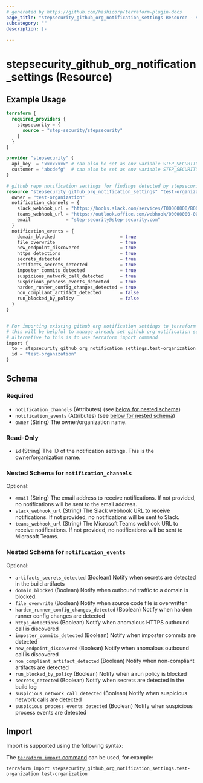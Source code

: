 ```yaml
---
# generated by https://github.com/hashicorp/terraform-plugin-docs
page_title: "stepsecurity_github_org_notification_settings Resource - stepsecurity"
subcategory: ""
description: |-
  
---
```


# stepsecurity_github_org_notification_settings (Resource)



## Example Usage

```terraform
terraform {
  required_providers {
    stepsecurity = {
      source = "step-security/stepsecurity"
    }
  }
}

provider "stepsecurity" {
  api_key  = "xxxxxxxx" # can also be set as env variable STEP_SECURITY_API_KEY
  customer = "abcdefg"  # can also be set as env variable STEP_SECURITY_CUSTOMER
}

# github repo notification settings for findings detected by stepsecurity.
resource "stepsecurity_github_org_notification_settings" "test-organization" {
  owner = "test-organization"
  notification_channels = {
    slack_webhook_url = "https://hooks.slack.com/services/T00000000/B00000000/XXXXXXXXXXXXXXXXXXXXXXXX"
    teams_webhook_url = "https://outlook.office.com/webhook/00000000-0000-0000-0000-000000000000@00000000-0000-0000-0000-000000000000/IncomingWebhook/00000000000000000000000000000000"
    email             = "step-security@step-security.com"
  }
  notification_events = {
    domain_blocked                        = true
    file_overwrite                        = true
    new_endpoint_discovered               = true
    https_detections                      = true
    secrets_detected                      = true
    artifacts_secrets_detected            = true
    imposter_commits_detected             = true
    suspicious_network_call_detected      = true
    suspicious_process_events_detected    = true
    harden_runner_config_changes_detected = true
    non_compliant_artifact_detected       = false
    run_blocked_by_policy                 = false
  }
}


# For importing existing github org notification settings to terraform state
# this will be helpful to manage already set github org notification settings using terraform
# alternative to this is to use terraform import command
import {
  to = stepsecurity_github_org_notification_settings.test-organization
  id = "test-organization"
}
```

<!-- schema generated by tfplugindocs -->
## Schema

### Required

- `notification_channels` (Attributes) (see [below for nested schema](#nestedatt--notification_channels))
- `notification_events` (Attributes) (see [below for nested schema](#nestedatt--notification_events))
- `owner` (String) The owner/organization name.

### Read-Only

- `id` (String) The ID of the notification settings. This is the owner/organization name.

<a id="nestedatt--notification_channels"></a>
### Nested Schema for `notification_channels`

Optional:

- `email` (String) The email address to receive notifications. If not provided, no notifications will be sent to the email address.
- `slack_webhook_url` (String) The Slack webhook URL to receive notifications. If not provided, no notifications will be sent to Slack.
- `teams_webhook_url` (String) The Microsoft Teams webhook URL to receive notifications. If not provided, no notifications will be sent to Microsoft Teams.


<a id="nestedatt--notification_events"></a>
### Nested Schema for `notification_events`

Optional:

- `artifacts_secrets_detected` (Boolean) Notify when secrets are detected in the build artifacts
- `domain_blocked` (Boolean) Notify when outbound traffic to a domain is blocked.
- `file_overwrite` (Boolean) Notify when source code file is overwritten
- `harden_runner_config_changes_detected` (Boolean) Notify when harden runner config changes are detected
- `https_detections` (Boolean) Notify when anomalous HTTPS outbound call is discovered
- `imposter_commits_detected` (Boolean) Notify when imposter commits are detected
- `new_endpoint_discovered` (Boolean) Notify when anomalous outbound call is discovered
- `non_compliant_artifact_detected` (Boolean) Notify when non-compliant artifacts are detected
- `run_blocked_by_policy` (Boolean) Notify when a run policy is blocked
- `secrets_detected` (Boolean) Notify when secrets are detected in the build log
- `suspicious_network_call_detected` (Boolean) Notify when suspicious network calls are detected
- `suspicious_process_events_detected` (Boolean) Notify when suspicious process events are detected

## Import

Import is supported using the following syntax:

The [`terraform import` command](https://developer.hashicorp.com/terraform/cli/commands/import) can be used, for example:

```shell
terraform import stepsecurity_github_org_notification_settings.test-organization test-organization
```
